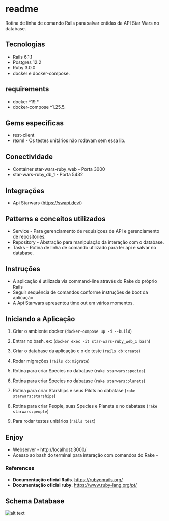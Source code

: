 # readme

Rotina de linha de comando Rails para salvar entidas da API Star Wars no database.


## Tecnologias

- Rails 6.1.1
- Postgres 12.2
- Ruby 3.0.0
- docker e docker-compose.

## requirements

- docker ^19.*
- docker-compose ^1.25.5.

## Gems específicas
- rest-client
- rexml - Os testes unitários não rodavam sem essa lib.

## Conectividade
- Container star-wars-ruby_web - Porta 3000
- star-wars-ruby_db_1 - Porta 5432

## Integrações
- Api Starwars (<https://swapi.dev/>)

## Patterns e conceitos utilizados
- Service - Para gerenciamento de requisiçoes de API e gerenciamento de repositories.
- Repository - Abstração para manipulação da interação com o database.
- Tasks - Rotina de linha de comando utilizado para ler api e salvar no database.

## Instruções
- A aplicação é utilizada via command-line através do Rake do próprio Rails
- Seguir sequência de comandos conforme instruções de boot da aplicação
- A Api Starwars apresentou time out em vários momentos.

## Iniciando a Aplicação
1. Criar o ambiente docker (`docker-compose up -d --build`)

2. Entrar no bash. ex: (`docker exec -it star-wars-ruby_web_1 bash`)

3. Criar o database da aplicação e o de teste (`rails db:create`)

4. Rodar migrações (`rails db:migrate`)

5. Rotina para criar Species no dabatase (`rake starwars:species`)

6. Rotina para criar Species no dabatase (`rake starwars:planets`)

7. Rotina para criar Starships e seus Pilots no dabatase (`rake starwars:starships`)

8. Rotina para criar People, suas Species e Planets e no dabatase (`rake starwars:people`)

9. Para rodar testes unitários (`rails test`)

## Enjoy
- Webserver - http://localhost:3000/
- Acesso ao bash do terminal para interação com comandos do Rake - 


### References

- **Documentação oficial Rails**. https://rubyonrails.org/
- **Documentação oficial ruby**. https://www.ruby-lang.org/pt/

## Schema Database
 ![alt text](https://i.ibb.co/wWz130D/diagram.png)

